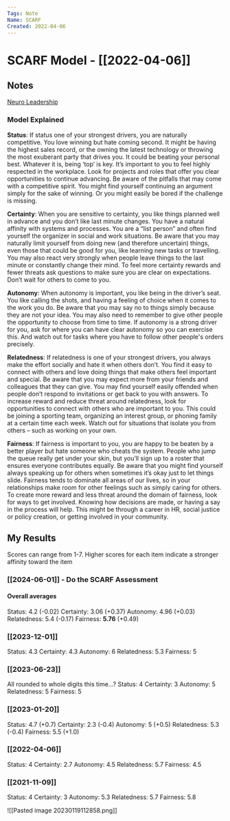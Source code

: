 ```yaml
---
Tags: Note
Name: SCARF
Created: 2022-04-06
---
```

# SCARF Model - [[2022-04-06]]
## Notes
[Neuro Leadership](neuroleadership.com)

### Model Explained
**Status**:
If status one of your strongest drivers, you are naturally competitive. You love winning but hate coming second. It might be having the highest sales record, or the owning the latest technology or throwing the most exuberant party that drives you. It could be beating your personal best. Whatever it is, being ‘top’ is key. It’s important to you to feel highly respected in the workplace.
Look for projects and roles that offer you clear opportunities to continue advancing.
Be aware of the pitfalls that may come with a competitive spirit. You might find yourself continuing an argument simply for the sake of winning. Or you might easily be bored if the challenge is missing.

**Certainty**:
When you are sensitive to certainty, you like things planned well in advance and you don’t like last minute changes. You have a natural affinity with systems and processes. You are a “list person” and often find yourself the organizer in social and work situations.
Be aware that you may naturally limit yourself from doing new (and therefore uncertain) things, even those that could be good for you, like learning new tasks or travelling. You may also react very strongly when people leave things to the last minute or constantly change their mind.
To feel more certainty rewards and fewer threats ask questions to make sure you are clear on expectations. Don’t wait for others to come to you.

**Autonomy**:
When autonomy is important, you like being in the driver’s seat. You like calling the shots, and having a feeling of choice when it comes to the work you do.
Be aware that you may say no to things simply because they are not your idea. You may also need to remember to give other people the opportunity to choose from time to time.
If autonomy is a strong driver for you, ask for where you can have clear autonomy so you can exercise this. And watch out for tasks where you have to follow other people's orders precisely.

**Relatedness**:
If relatedness is one of your strongest drivers, you always make the effort socially and hate it when others don’t. You find it easy to connect with others and love doing things that make others feel important and special.
Be aware that you may expect more from your friends and colleagues that they can give. You may find yourself easily offended when people don’t respond to invitations or get back to you with answers.
To increase reward and reduce threat around relatedness, look for opportunities to connect with others who are important to you. This could be joining a sporting team, organizing an interest group, or phoning family at a certain time each week. Watch out for situations that isolate you from others – such as working on your own.

**Fairness**:
If fairness is important to you, you are happy to be beaten by a better player but hate someone who cheats the system. People who jump the queue really get under your skin, but you’ll sign up to a roster that ensures everyone contributes equally.
Be aware that you might find yourself always speaking up for others when sometimes it’s okay just to let things slide. Fairness tends to dominate all areas of our lives, so in your relationships make room for other feelings such as simply caring for others.
To create more reward and less threat around the domain of fairness, look for ways to get involved. Knowing how decisions are made, or having a say in the process will help. This might be through a career in HR, social justice or policy creation, or getting involved in your community.

## My Results
Scores can range from 1-7. Higher scores for each item indicate a stronger affinity toward the item

### [[2024-06-01]] - Do the SCARF Assessment

#### Overall averages
Status: 4.2 (-0.02)
Certainty: 3.06 (+0.37)
Autonomy: 4.96 (+0.03)
Relatedness: 5.4 (-0.17)
Fairness: **5.76** (+0.49)

### [[2023-12-01]]
Status: 4.3
Certainty: 4.3
Autonomy: 6
Relatedness: 5.3
Fairness: 5
### [[2023-06-23]]
All rounded to whole digits this time...?
Status: 4
Certainty: 3
Autonomy: 5
Relatedness: 5
Fairness: 5

### [[2023-01-20]]
Status: 4.7 (+0.7)
Certainty: 2.3 (-0.4)
Autonomy: 5 (+0.5)
Relatedness: 5.3 (-0.4)
Fairness: 5.5 (+1.0)

### [[2022-04-06]]
Status: 4
Certainty: 2.7
Autonomy: 4.5
Relatedness: 5.7
Fairness: 4.5

### [[2021-11-09]]
Status: 4
Certainty: 3
Autonomy: 5.3
Relatedness: 5.7
Fairness: 5.8

![[Pasted image 20230119112858.png]]
